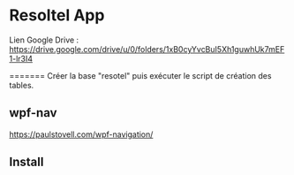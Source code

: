 # Resoltel App

Lien Google Drive :
https://drive.google.com/drive/u/0/folders/1xB0cyYvcBuI5Xh1guwhUk7mEF1-lr3I4

=======
Créer la base "resotel" puis exécuter le script de création des tables.

## wpf-nav

https://paulstovell.com/wpf-navigation/

## Install
